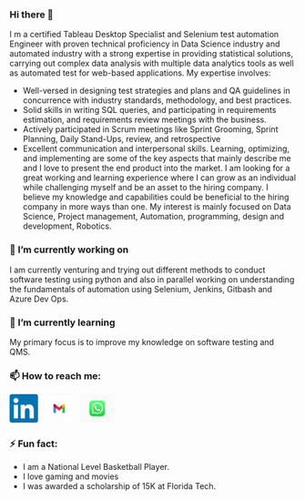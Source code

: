 ### Hi there 👋

I m a certified Tableau Desktop Specialist and Selenium test automation Engineer with proven technical proficiency in Data Science industry and automated industry with a strong expertise in providing statistical solutions, carrying out complex data analysis with multiple data analytics tools as well as automated test for web-based applications. My expertise involves:
* Well-versed in designing test strategies and plans and QA guidelines in concurrence with industry standards, methodology, and best practices.
* Solid skills in writing SQL queries, and participating in requirements estimation, and requirements review meetings with the business.
*	Actively participated in Scrum meetings like Sprint Grooming, Sprint Planning, Daily Stand-Ups, review, and retrospective
*	Excellent communication and interpersonal skills.
Learning, optimizing, and implementing are some of the key aspects that mainly describe me and I love to present the end product into the market. I am looking for a great working and learning experience where I can grow as an individual while challenging myself and be an asset to the hiring company. I believe my knowledge and capabilities could be beneficial to the hiring company in more ways than one. 
My interest is mainly focused on Data Science, Project management, Automation, programming,  design and development, Robotics.

### 🔭 I’m currently working on 

I am currently venturing and trying out different methods to conduct software testing using python and also in parallel working on understanding the fundamentals of automation using Selenium, Jenkins, Gitbash and Azure Dev Ops.

### 🌱 I’m currently learning

My primary focus is to improve my knowledge on software testing and QMS. 


### 📫 How to reach me:
<a href="https://www.linkedin.com/in/arun-ramachandran-a2019a/"><img height="50" src="https://github.com/Arun-K-Ram/Arun-K-Ram/blob/main/linkedin.png"></a>&nbsp;&nbsp;
<a href="https://mail.google.com/mail/u/0/#inbox"><img height="50" src="https://github.com/Arun-K-Ram/Arun-K-Ram/blob/main/workspace-new-gmail-icon.png"></a>&nbsp;&nbsp;
<a href="https://web.whatsapp.com/"><img height="50" src="https://github.com/Arun-K-Ram/Arun-K-Ram/blob/main/WhatsApp_Logo_6.png"></a>&nbsp;&nbsp;

### ⚡ Fun fact: 

* I am a National Level Basketball Player.
* I love gaming and movies
* I was awarded a scholarship of 15K at Florida Tech.
